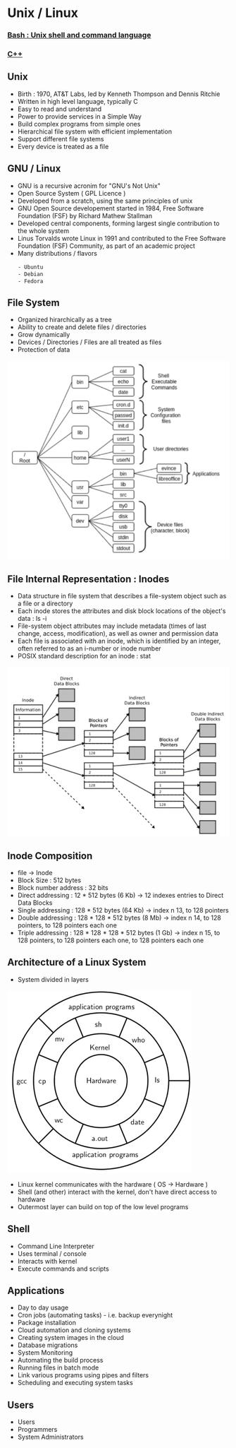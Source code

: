 # Unix / Linux

### [Bash : Unix shell and command language](https://github.com/CatalaniCD/computer_science/tree/main/6.%20operating_systems/bash)

### [C++](https://github.com/CatalaniCD/computer_science/tree/main/6.%20operating_systems/cpp)

## Unix
* Birth : 1970, AT&T Labs, led by Kenneth Thompson and Dennis Ritchie
* Written in high level language, typically C
* Easy to read and understand
* Power to provide services in a Simple Way
* Build complex programs from simple ones
* Hierarchical file system with efficient implementation
* Support different file systems
* Every device is treated as a file

## GNU / Linux
* GNU is a recursive acronim for  "GNU's Not Unix"
* Open Source System ( GPL Licence )
* Developed from a scratch, using the same principles of unix
* GNU Open Source developement started in 1984, Free Software Foundation (FSF) by Richard Mathew Stallman
* Developed central components, forming largest single contribution to the whole system
* Linus Torvalds wrote Linux in 1991 and contributed to the Free Software Foundation (FSF) Community, as part of an academic project
* Many distributions / flavors
  ```
  - Ubuntu
  - Debian
  - Fedora
  ```
 
## File System
* Organized hirarchically as a tree
* Ability to create and delete files / directories
* Grow dynamically
* Devices / Directories / Files are all treated as files
* Protection of data

![file system](https://github.com/CatalaniCD/computer_science/blob/main/6.%20operating_systems/file_system.png)


## File Internal Representation : Inodes
* Data structure in file system that describes a file-system object such as a file or a directory
* Each inode stores the attributes and disk block locations of the object's data : ls -i
* File-system object attributes may include metadata (times of last change, access, modification), as well as owner and permission data
* Each file is associated with an inode, which is identified by an integer, often referred to as an i-number or inode number
* POSIX standard description for an inode : stat <filename>
  
![inode](https://github.com/CatalaniCD/computer_science/blob/main/6.%20operating_systems/ext2_inode.png)
  
 ## Inode Composition 
* file -> Inode 
* Block Size : 512 bytes
* Block number address : 32 bits
* Direct addressing : 12 * 512 bytes (6 Kb) -> 12 indexes entries to Direct Data Blocks
* Single addressing : 128 * 512 bytes (64 Kb) -> index n 13, to 128 pointers
* Double addressing : 128 * 128 * 512 bytes (8 Mb) ->  index n 14, to 128 pointers, to 128 pointers each one
* Triple addressing : 128 * 128 * 128 * 512 bytes (1 Gb) -> index n 15, to 128 pointers, to 128 pointers each one, to 128 pointers each one    
  
## Architecture of a Linux System
* System divided in layers

![linux arch](https://github.com/CatalaniCD/computer_science/blob/main/6.%20operating_systems/linux_arch.png)

* Linux kernel communicates with the hardware ( OS -> Hardware )
* Shell (and other) interact with the kernel, don't have direct access to hardware
* Outermost layer can build on top of the low level programs

## Shell
* Command Line Interpreter
* Uses terminal / console
* Interacts with kernel
* Execute commands and scripts

## Applications
* Day to day usage
* Cron jobs (automating tasks) - i.e. backup everynight
* Package installation
* Cloud automation and cloning systems
* Creating system images in the cloud
* Database migrations
* System Monitoring
* Automating the build process
* Running files in batch mode
* Link various programs using pipes and filters
* Scheduling and executing system tasks

## Users
* Users
* Programmers
* System Administrators
